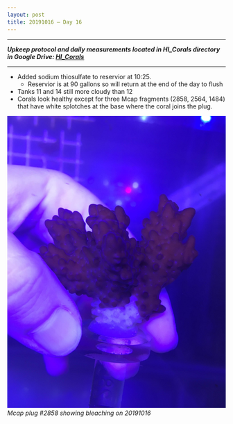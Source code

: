 ```yaml
---
layout: post
title: 20191016 – Day 16
---
```


---
***Upkeep protocol and daily measurements located in HI_Corals directory in Google Drive: [HI_Corals](https://drive.google.com/drive/u/1/folders/1Dxil5Lj1ynvuIuGDWx9_AyqkdplIcCZQ)***

---
- Added sodium thiosulfate to reservior at 10:25.  
    - Reservior is at 90 gallons so will return at the end of the day to flush  
- Tanks 11 and 14 still more cloudy than 12  
- Corals look healthy except for three Mcap fragments (2858, 2564, 1484) that have white splotches at the base where the coral joins the plug.  

![IMG_0117.jpg](https://raw.githubusercontent.com/dconetta/GSO_Hawaii-Corals_Notebook/master/_images/20191016/Tank_14/IMG_0117.jpg)  
*Mcap plug #2858 showing bleaching on 20191016*

